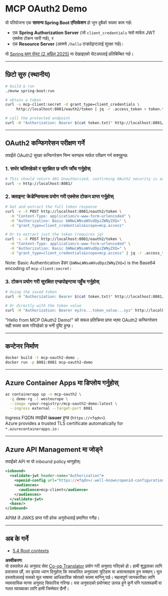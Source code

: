 <!--
CO_OP_TRANSLATOR_METADATA:
{
  "original_hash": "0a7083e660ca0d85fd6a947514c61993",
  "translation_date": "2025-06-12T23:28:02+00:00",
  "source_file": "05-AdvancedTopics/mcp-oauth2-demo/README.md",
  "language_code": "ne"
}
-->
# MCP OAuth2 Demo

यो परियोजना एक **सामान्य Spring Boot एप्लिकेशन** हो जुन दुबैको रूपमा काम गर्छ:

* एक **Spring Authorization Server** (जो `client_credentials` फ्लो मार्फत JWT एक्सेस टोकन जारी गर्छ), र  
* एक **Resource Server** (आफ्नो `/hello` एन्डपोइन्टलाई सुरक्षा गर्छ)।

यो [Spring ब्लग पोस्ट (2 अप्रिल 2025)](https://spring.io/blog/2025/04/02/mcp-server-oauth2) मा देखाइएको सेटअपलाई प्रतिबिम्बित गर्छ।

---

## छिटो सुरु (स्थानीय)

```bash
# build & run
./mvnw spring-boot:run

# obtain a token
curl -u mcp-client:secret -d grant_type=client_credentials \
     http://localhost:8081/oauth2/token | jq -r .access_token > token.txt

# call the protected endpoint
curl -H "Authorization: Bearer $(cat token.txt)" http://localhost:8081/hello
```

---

## OAuth2 कन्फिगरेसन परीक्षण गर्ने

तपाईंले OAuth2 सुरक्षा कन्फिगरेसन निम्न चरणहरू मार्फत परीक्षण गर्न सक्नुहुन्छ:

### 1. सर्भर चलिरहेको र सुरक्षित छ भनि जाँच गर्नुहोस्

```bash
# This should return 401 Unauthorized, confirming OAuth2 security is active
curl -v http://localhost:8081/
```

### 2. क्लाइन्ट क्रेडेन्सियल्स प्रयोग गरी एक्सेस टोकन प्राप्त गर्नुहोस्

```bash
# Get and extract the full token response
curl -v -X POST http://localhost:8081/oauth2/token \
  -H "Content-Type: application/x-www-form-urlencoded" \
  -H "Authorization: Basic bWNwLWNsaWVudDpzZWNyZXQ=" \
  -d "grant_type=client_credentials&scope=mcp.access"

# Or to extract just the token (requires jq)
curl -s -X POST http://localhost:8081/oauth2/token \
  -H "Content-Type: application/x-www-form-urlencoded" \
  -H "Authorization: Basic bWNwLWNsaWVudDpzZWNyZXQ=" \
  -d "grant_type=client_credentials&scope=mcp.access" | jq -r .access_token > token.txt
```

Note: Basic Authentication हेडर (`bWNwLWNsaWVudDpzZWNyZXQ=`) is the Base64 encoding of `mcp-client:secret`।

### 3. टोकन प्रयोग गरी सुरक्षित एन्डपोइन्टमा पहुँच गर्नुहोस्

```bash
# Using the saved token
curl -H "Authorization: Bearer $(cat token.txt)" http://localhost:8081/hello

# Or directly with the token value
curl -H "Authorization: Bearer eyJra...token_value...xyz" http://localhost:8081/hello
```

"Hello from MCP OAuth2 Demo!" को सफल प्रतिक्रिया प्राप्त भएमा OAuth2 कन्फिगरेसन सही रूपमा काम गरिरहेको छ भनी पुष्टि हुन्छ।

---

## कन्टेनर निर्माण

```bash
docker build -t mcp-oauth2-demo .
docker run -p 8081:8081 mcp-oauth2-demo
```

---

## **Azure Container Apps** मा डिप्लोय गर्नुहोस्

```bash
az containerapp up -n mcp-oauth2 \
  -g demo-rg -l westeurope \
  --image <your-registry>/mcp-oauth2-demo:latest \
  --ingress external --target-port 8081
```

Ingress FQDN तपाईंको **issuer** हुन्छ (`https://<fqdn>`).  
Azure provides a trusted TLS certificate automatically for `*.azurecontainerapps.io`।

---

## **Azure API Management** मा जोड्ने

तपाईंको API मा यो inbound policy थप्नुहोस्:

```xml
<inbound>
  <validate-jwt header-name="Authorization">
    <openid-config url="https://<fqdn>/.well-known/openid-configuration"/>
    <audiences>
      <audience>mcp-client</audience>
    </audiences>
  </validate-jwt>
  <base/>
</inbound>
```

APIM ले JWKS प्राप्त गरी हरेक अनुरोधलाई प्रमाणित गर्नेछ।

---

## अब के गर्ने

- [5.4 Root contexts](../mcp-root-contexts/README.md)

**अस्वीकरण**:  
यो दस्तावेज़ AI अनुवाद सेवा [Co-op Translator](https://github.com/Azure/co-op-translator) प्रयोग गरी अनुवाद गरिएको हो। हामी शुद्धताका लागि प्रयासरत छौं, तर कृपया ध्यान दिनुहोस् कि स्वचालित अनुवादमा त्रुटिहरू वा असत्यताहरू हुन सक्छन्। मूल दस्तावेज़लाई यसको मूल भाषामा आधिकारिक स्रोतको रूपमा मानिनु पर्छ। महत्वपूर्ण जानकारीका लागि व्यावसायिक मानव अनुवाद सिफारिस गरिन्छ। यस अनुवादको प्रयोगबाट उत्पन्न हुने कुनै पनि गलतफहमी वा गलत व्याख्याका लागि हामी जिम्मेवार छैनौं।